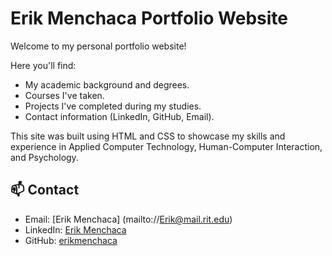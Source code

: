 
# Erik Menchaca Portfolio Website

Welcome to my personal portfolio website!

Here you'll find:
- My academic background and degrees.
- Courses I've taken.
- Projects I've completed during my studies.
- Contact information (LinkedIn, GitHub, Email).

This site was built using HTML and CSS to showcase my skills and experience in Applied Computer Technology, Human-Computer Interaction, and Psychology.

## 📫 Contact
- Email: [Erik Menchaca] (mailto://Erik@mail.rit.edu)
- LinkedIn: [Erik Menchaca](https://www.linkedin.com/in/erikmenchaca/)
- GitHub: [erikmenchaca](https://github.com/erikmenchaca)
